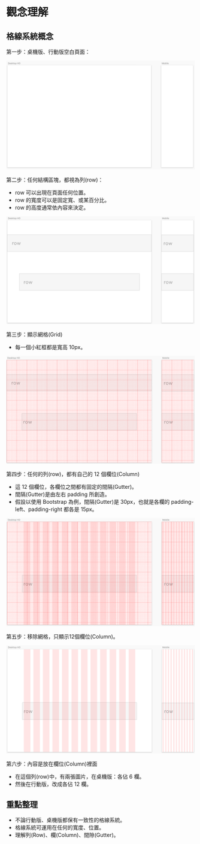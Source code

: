 # 觀念理解

## 格線系統概念

第一步：桌機版、行動版空白頁面：

![](../../.gitbook/assets/desktop_mobile.png)

第二步：任何結構區塊，都視為列\(row\)：

* row 可以出現在頁面任何位置。
* row 的寬度可以是固定寬、或某百分比。
* row 的高度通常依內容來決定。

![](../../.gitbook/assets/grid_row.png)

第三步：顯示網格\(Grid\)

* 每一個小紅框都是寬高 10px。

![](../../.gitbook/assets/grid_show_grid.png)



第四步：任何的列\(row\)，都有自己的 12 個欄位\(Column\)

* 這 12 個欄位，各欄位之間都有固定的間隔\(Gutter\)。
* 間隔\(Gutter\)是由左右 padding 所創造。
* 假設以使用 Bootstrap 為例，間隔\(Gutter\)是 30px，也就是各欄的 padding-left、padding-right 都各是 15px。

![](../../.gitbook/assets/grid_show_grid%20%281%29.png)

第五步：移除網格，只顯示12個欄位\(Column\)。

![](../../.gitbook/assets/grid_show_layout.png)

第六步：內容是放在欄位\(Column\)裡面

* 在這個列\(row\)中，有兩張圖片，在桌機版：各佔 6 欄。
* 然後在行動版，改成各佔 12 欄。

## 重點整理

* 不論行動版、桌機版都保有一致性的格線系統。
* 格線系統可運用在任何的寬度、位置。
* 理解列\(Row\)、欄\(Column\)、間隙\(Gutter\)。

